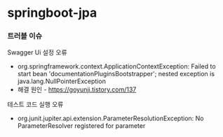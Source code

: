# springboot-jpa

### 트러블 이슈

Swagger Ui 설정 오류<br>
- org.springframework.context.ApplicationContextException: Failed to start bean 'documentationPluginsBootstrapper'; nested exception is java.lang.NullPointerException
- 해결 원인 - https://goyunji.tistory.com/137

테스트 코드 실행 오류 <br>
- org.junit.jupiter.api.extension.ParameterResolutionException: No ParameterResolver registered for parameter
